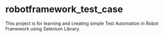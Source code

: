 # robotframework_test_case
This project is for learning and creating simple Test Automation in Robot Framework using Selenium Library.
